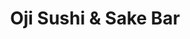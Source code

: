 ---
layout: place
title: "Oji Sushi & Sake Bar"
permalink: /california/pasadena/oji-sushi-sake-bar.html
stateAbbr: CA
stateName: California
cityName: Pasadena
seo:
  name: "Oji Sushi & Sake Bar"
  type: Restaurant
  links: null
description: "Looking for sushi in Pasadena, California? Check out Oji Sushi & Sake Bar for a delightful Japanese dining experience. Enjoy a variety of sushi and other dis..."
place_id: ChIJg-j447zDwoARfEt58udQ7Ec
photos:
  - name: >-
      places/ChIJg-j447zDwoARfEt58udQ7Ec/photos/AeeoHcJXDvrJPBGdsQA_QPyOSSVfM9zjy25ofDDYHvDCF4kR8zCvLtVYSlkOEFuK8bG3-p5o1dmRf2Q2vc2Cf21MbIn_mbgBtH6VpRmfQyg14XZtd_p2f6qBuN_fdCziR2nogUyd-9F3M1i9FOA7wyacOS5RUAQ5THFdeysPw_AtZAsCMGGktk460hQG1ZiZK-L1w3CrHfEzSyU1egFhFiZT1PL4vUpbZPAshwNiO4P5trnJrC-WOMCxsWzahNnBuYS2_Q0OaQfIZaxRYKQFWyzUposrIQDl_3RJAM20AfEoNRHlB7wjDzlSCZGIZXr7idlvVoQ8p-s9H1SpsSXmxSfeXwmYeVAQFV4mN-rBEqJKc7nUrrt5bNVJrjwGPmeMQ71uXhG_GmhiE1pXwZgaMTsU7gwuMFDUyKzsv-wKcpCXyZE45p4
    widthPx: 1536
    heightPx: 2048
    authorAttributions:
      - displayName: PHOEBE CHEN
        uri: https://maps.google.com/maps/contrib/110614406653635487630
        photoUri: >-
          https://lh3.googleusercontent.com/a-/ALV-UjU0yhYBV0zyb9DxHbcsprwIghK6pni03FlfzF7OW5RCq_RlEosBOw=s100-p-k-no-mo
    flagContentUri: >-
      https://www.google.com/local/imagery/report/?cb_client=maps_api_places.places_api&image_key=!1e10!2sCIHM0ogKEICAgIDH3cfu6QE&hl=en-US
    googleMapsUri: >-
      https://www.google.com/maps/place//data=!3m4!1e2!3m2!1sCIHM0ogKEICAgIDH3cfu6QE!2e10!4m2!3m1!1s0x80c2c3bce3f8e883:0x47ec50e7f2794b7c
  - name: >-
      places/ChIJg-j447zDwoARfEt58udQ7Ec/photos/AeeoHcI_YYHAkEFzIf_OY4-bGmkGRMmT2ChDk8O03d-gXcVQDYeWo9fmB2hf9mLk_2Qk15fr8xvfIuEDxtpz6lue9g5aTPF5jUWlPCBkWeTHeRg05LouFnLyYsKDak2jjVWpNO2laVXcV5eexkYFb2-4xF-08iLQ5TgX9wekj06xOZuiRJi-qPNyIbtl-aiiKgG_O6OMfkczxBbRnpI91ryUmF7bEHH9KgnzzD759xkdzAlklg-UHqCZUoVFenZ9ARXQmudfUIPrHDZ9ddjDSHA23btfQJXjsB27wrvv5k79Ikv8eB3KeZ0t7BBfKbuUdsSujQPeCHWIhKWdSgSiyOoPQw1w9ia7wKmMOvakVpXOA-uJ4dziQECXav8V8VKA-Xjm06vbCUKiImv9-eHFhtlFPpIw7cbVvDnWV_nS_CqylFhbBQ
    widthPx: 3024
    heightPx: 4032
    authorAttributions:
      - displayName: Rach P
        uri: https://maps.google.com/maps/contrib/108546690933890177437
        photoUri: >-
          https://lh3.googleusercontent.com/a-/ALV-UjU8kHeb7Dpx7aw2hRHKXbS1HCWPqwwQ5rZAXGkjqVHZadXKBo8B=s100-p-k-no-mo
    flagContentUri: >-
      https://www.google.com/local/imagery/report/?cb_client=maps_api_places.places_api&image_key=!1e10!2sCIHM0ogKEICAgIDfor_fCg&hl=en-US
    googleMapsUri: >-
      https://www.google.com/maps/place//data=!3m4!1e2!3m2!1sCIHM0ogKEICAgIDfor_fCg!2e10!4m2!3m1!1s0x80c2c3bce3f8e883:0x47ec50e7f2794b7c
  - name: >-
      places/ChIJg-j447zDwoARfEt58udQ7Ec/photos/AeeoHcJBERbXtWvQGlRG_HE5v9fdHttKeSppB_VvuFGn0_IKiMYQmJirzK71cNhe8x7bVFB3nw3uY620fZwIUzf8p5AGZudwz9oeZJAkqLbwACip6POhkHL4YY9ENDn6U-fXuLAIAG5y81Opi5H_XF1wcdIc9-gt11-J8tUc1_gSb5CcwOWE8ja-pkOt4ysdUj_lKfg7Jt5_wSiuUdUyKdnr7gTFke5x9iERyRmNnyV9oiqt6PnozWI-O96eHs27ME7yy85neUKRYXKX1qpIQkM-ZvlIq4NIR_qcsW63kSIavZcPF8nXRc69FOYLys_GBFmz7AKoIL8PNYyijQo8L0_axGtCAb39C3aXj9eI3UrXML7dWVyVVlbmKF3MW2ccwRzVtz6MMOyxStf9T3KihuOJ6HY7V9o9YDs2o6hFHpZ5DZdyIowG
    widthPx: 4000
    heightPx: 3000
    authorAttributions:
      - displayName: Presca Lee
        uri: https://maps.google.com/maps/contrib/116412830403476731326
        photoUri: >-
          https://lh3.googleusercontent.com/a/ACg8ocIaPSMZa4WsQSvrtJ8fEzLUiOO0_BvKjafMtS0UYkZ2wyFeSw=s100-p-k-no-mo
    flagContentUri: >-
      https://www.google.com/local/imagery/report/?cb_client=maps_api_places.places_api&image_key=!1e10!2sCIHM0ogKEICAgIDXyrzRtAE&hl=en-US
    googleMapsUri: >-
      https://www.google.com/maps/place//data=!3m4!1e2!3m2!1sCIHM0ogKEICAgIDXyrzRtAE!2e10!4m2!3m1!1s0x80c2c3bce3f8e883:0x47ec50e7f2794b7c
  - name: >-
      places/ChIJg-j447zDwoARfEt58udQ7Ec/photos/AeeoHcKawLHB-_F-TPzp3ILdH75_t3TY4GwcxXEOw3Qcagsf9vp_YT8ETx4VqopANJkGxBxpSowBY8OwO_wHEqZgc931OK2MGM_hlypQqhnkpZshvZ0vRXAeiC20tU1zunXw4EcFZATbh4_DofJdutZmPuD-X71jmVuJ1NkEk-beh2fMamf5I_eD-lnwGTgDuOlnUhsUNzoXncUOgVtl65HzBb55K1bI5SVWdGrbync7tU4vKmomSOMJl7Pgza--YE41Q6YoOg7zPY_GNh2PRi0Gf_QKzNwn5n3YSgMjZwDRW4XSag
    widthPx: 1275
    heightPx: 1755
    authorAttributions:
      - displayName: Oji Sushi & Sake Bar
        uri: https://maps.google.com/maps/contrib/105380015220252004973
        photoUri: >-
          https://lh3.googleusercontent.com/a-/ALV-UjXJQXYNrMkww_bojGXdv5hknMFoOs7VVWKpu9--mTrMIwbM_PY=s100-p-k-no-mo
    flagContentUri: >-
      https://www.google.com/local/imagery/report/?cb_client=maps_api_places.places_api&image_key=!1e10!2sAF1QipMTRs6HxikqkQ_DIr5ibPMg1TAN-b92TNoSN51A&hl=en-US
    googleMapsUri: >-
      https://www.google.com/maps/place//data=!3m4!1e2!3m2!1sAF1QipMTRs6HxikqkQ_DIr5ibPMg1TAN-b92TNoSN51A!2e10!4m2!3m1!1s0x80c2c3bce3f8e883:0x47ec50e7f2794b7c
  - name: >-
      places/ChIJg-j447zDwoARfEt58udQ7Ec/photos/AeeoHcKM0gL8pjRTdXNK9y9UCGGaVOLqZLWcBfmygyGJ4LCSdwjEC8TbeHu6TZx86iw3n3KSVfWjghyU88d2m9_SLvcYqD2xg5zwarK85LEkARGYXfZwdNWPe-SZtcQq6eLBvI-ZDNfWFVizUT8KUX7bDNCHmyDCbvTxytABM34Wg7eYZk8nXGaGD5GbcDLhAAHFfkesNT85TPxLaPCsszYolhwuh8g9QAkP3GZkQ3B3WStTWcW0R9dG9ZiljfkZwKs7ZE05bh6JpJkZ5y2NHjSGIUDa_u257DywcWS5JtkNiBnTiA2_crY2r1HILZKVRQvaNFHa-FHcYNmp0hEWq7vhN6tw0AdZYn5kKuMFNbLdJ81ueMBwoqqEutAq7S0QWBYbR8PfHGWQUW5HZyXrKxVM7Ujhx-zqLaHrz23PE_RKVKRlBg
    widthPx: 4032
    heightPx: 3024
    authorAttributions:
      - displayName: yingxuan ren
        uri: https://maps.google.com/maps/contrib/111681080166949735695
        photoUri: >-
          https://lh3.googleusercontent.com/a/ACg8ocIgpRJvhrXPeKP8NLmGTgy2U77QeQvZdjdq7gIuT2OBx57SdQ=s100-p-k-no-mo
    flagContentUri: >-
      https://www.google.com/local/imagery/report/?cb_client=maps_api_places.places_api&image_key=!1e10!2sCIHM0ogKEICAgICXg4qzPA&hl=en-US
    googleMapsUri: >-
      https://www.google.com/maps/place//data=!3m4!1e2!3m2!1sCIHM0ogKEICAgICXg4qzPA!2e10!4m2!3m1!1s0x80c2c3bce3f8e883:0x47ec50e7f2794b7c
  - name: >-
      places/ChIJg-j447zDwoARfEt58udQ7Ec/photos/AeeoHcLNT0fqMokOYyfE8Qw_29xIYylfWjKsdyF70NIsjqsaSnp1AORzWtWyRQxFKuHg2m3fGbwFm7Cnvbm_Z3ZUYh3X1btO9V__Gi75cbJoxaqd9eBgPPSjMBc3PZz3Jrc6rVbPtuGmaVhwdLngbReFDZY8OWloMc_1_WMrj0YhWWyKbzTeMFZoPldBIi4vhwtcaaQmr4RZOu0rXv6kMhhqY0B08wVPWqkuPki0Mp2TXGfdNuQ-ew-WCitjZDfy8_7vEv9a2oqpgGoxFaNTSZnh5u5R67n6ggOS41q9b6u7-7bS7BtBJbTM-Jr9zF8tgN02eqiNnhDfZ3a5M91FB9j_VQR_wrFhZIKDIY7fUEpjzoBp_0zOGeXjIWdNTbJoX0MdY_cJns63wZ9ykizCNd7qlwWtj9s9YVQTT4RxLKgjCscR0Bcp
    widthPx: 1536
    heightPx: 2048
    authorAttributions:
      - displayName: PHOEBE CHEN
        uri: https://maps.google.com/maps/contrib/110614406653635487630
        photoUri: >-
          https://lh3.googleusercontent.com/a-/ALV-UjU0yhYBV0zyb9DxHbcsprwIghK6pni03FlfzF7OW5RCq_RlEosBOw=s100-p-k-no-mo
    flagContentUri: >-
      https://www.google.com/local/imagery/report/?cb_client=maps_api_places.places_api&image_key=!1e10!2sCIHM0ogKEICAgIDH3fuv2QE&hl=en-US
    googleMapsUri: >-
      https://www.google.com/maps/place//data=!3m4!1e2!3m2!1sCIHM0ogKEICAgIDH3fuv2QE!2e10!4m2!3m1!1s0x80c2c3bce3f8e883:0x47ec50e7f2794b7c
  - name: >-
      places/ChIJg-j447zDwoARfEt58udQ7Ec/photos/AeeoHcJSKv_MT-gLm9kVVkTlQinDFpxQ_POgtDtQrdeIykhraC6VuOH2yE8_6epDdeE9F167CdLiS77AGy5t5Bt-Jvm7OGOUQcKs7cLZct7MiVwnblK6xUUxiLKt5H9lcsQvrQYvbcG7CLMtXLJqebMQJkGdI7ah78AEopUqfdAS6ziOmSoodzypJzBAvwVN7vV-2MwYSHOi8uOgrZtdIIJ-YA3KG43aQRMCURmQyCyubOdup9A2c9QmlCvAicLMeuP2djnux0XqkBlrTQv0cQ4CFcc7hE4FM-0VIN2Hg05VP6hLZfU-fU5fA832xRLbocH_JUflCJXMvN5h9T38kMIpPsAqzACbxVrjpb0Ukto6CGRvq-qboF3RB8Fy6zBmxqXIHafQ0WhZ22fYc7Hw8iWNCuShlyl9vTNlopfflrZUK105qA
    widthPx: 3024
    heightPx: 4032
    authorAttributions:
      - displayName: James M. Tam
        uri: https://maps.google.com/maps/contrib/111699090170295964591
        photoUri: >-
          https://lh3.googleusercontent.com/a/ACg8ocLjdvnVCYlK93IVW1rhTBh_Z8h1SB_FQJsUflul9Cd13E4mNA=s100-p-k-no-mo
    flagContentUri: >-
      https://www.google.com/local/imagery/report/?cb_client=maps_api_places.places_api&image_key=!1e10!2sCIHM0ogKEICAgICcutWueQ&hl=en-US
    googleMapsUri: >-
      https://www.google.com/maps/place//data=!3m4!1e2!3m2!1sCIHM0ogKEICAgICcutWueQ!2e10!4m2!3m1!1s0x80c2c3bce3f8e883:0x47ec50e7f2794b7c
  - name: >-
      places/ChIJg-j447zDwoARfEt58udQ7Ec/photos/AeeoHcJ5dDhUvJx2LqObI11PeF6KjElYH3y1hvGri5LYbhf9yXupHUwXdXGV_Lcfjm1yk-3ipB44HBJhXJHGBiPOYarLSSCEiBQVga39BPkndbjTU-t0RhfIa2JGJePaS3w44iM6XkRNHo_92xoufT63-Z9DS4EJG6XWOTsSoKNMtXtEU3LSW1VCjayTFYzrXGnKunukM-9VDb8-5pZo4g7DN8DB1JHQoHIqRGFC5Ct0gdT8-kd5NX2oDuATEP2AE8hutWgyxRSC_QBTtu006QViwhryy_hcQT-ilcrf3V-EVyWSmcwgAxtsv_OE5dt8cjIxGvuQD3bd-5ilRoKFXdPHzqvME2q7uIp2yLBgerwLhRnBTgEywiojjnfmKyvzjv_8KxaBxZin9ahqBPwfdKmQZQYUIgOW-UCNXntFnG9Ag8Y34qU
    widthPx: 1536
    heightPx: 2048
    authorAttributions:
      - displayName: PHOEBE CHEN
        uri: https://maps.google.com/maps/contrib/110614406653635487630
        photoUri: >-
          https://lh3.googleusercontent.com/a-/ALV-UjU0yhYBV0zyb9DxHbcsprwIghK6pni03FlfzF7OW5RCq_RlEosBOw=s100-p-k-no-mo
    flagContentUri: >-
      https://www.google.com/local/imagery/report/?cb_client=maps_api_places.places_api&image_key=!1e10!2sCIHM0ogKEICAgIDH3ceungE&hl=en-US
    googleMapsUri: >-
      https://www.google.com/maps/place//data=!3m4!1e2!3m2!1sCIHM0ogKEICAgIDH3ceungE!2e10!4m2!3m1!1s0x80c2c3bce3f8e883:0x47ec50e7f2794b7c
  - name: >-
      places/ChIJg-j447zDwoARfEt58udQ7Ec/photos/AeeoHcJBvOclqPXEKImOXun8--bQxIbwh0MDR78t7--5n7IRrFrBQSIbUHLAxEPrSnx5oKPpu9LO36av62Mm6HvuNEjRm2X3B8Zs49HUuyQQ8Jeg6x4mzZcVfYR2fFYRmQfdm8dBSteJNzcjFU-75eFYe7GHSRELgjhKxie192r0c4p4axNcgRPtLYGgJw_NqQnF53z5goWdD9ShBQ-iRVtDKjuD5qmD-iytFPZPLgjWa6ONyZ13juvsPNGzySdAE-qJzXh4Hn3gN4bv2v92900fmrsA5RgqpRNJHTKsNlsGkToVZF6E1eHHfUuXJ_LUSxKpWFcdsrRWyBHMziqOZarFYzzR_lyCTjZTnjnx9ooCKTljXFBmZGPR8NhBV_mAWyc-56A2VFlspqtjNJlQtTBjg6-5LnYn9kRuBs8ufm5A52rjVAd7
    widthPx: 4032
    heightPx: 3024
    authorAttributions:
      - displayName: yingxuan ren
        uri: https://maps.google.com/maps/contrib/111681080166949735695
        photoUri: >-
          https://lh3.googleusercontent.com/a/ACg8ocIgpRJvhrXPeKP8NLmGTgy2U77QeQvZdjdq7gIuT2OBx57SdQ=s100-p-k-no-mo
    flagContentUri: >-
      https://www.google.com/local/imagery/report/?cb_client=maps_api_places.places_api&image_key=!1e10!2sCIHM0ogKEICAgICXg4qz3AE&hl=en-US
    googleMapsUri: >-
      https://www.google.com/maps/place//data=!3m4!1e2!3m2!1sCIHM0ogKEICAgICXg4qz3AE!2e10!4m2!3m1!1s0x80c2c3bce3f8e883:0x47ec50e7f2794b7c
  - name: >-
      places/ChIJg-j447zDwoARfEt58udQ7Ec/photos/AeeoHcKTAwuDWU_2qMZC1qFEJnCeJdjvORFbBVT-JxdNNdz7A1sA003hDpu5AwYNP_XnDVNPkvK1j018cRJfrTRhlCqb6rymqlBYHm49VBSnkH22P3vcKEcVnXtdChjG9xBFyOa3XYYhwSu3qRf3oAUh3JhK9vFa-38pZ95JsqvkUOjQzfDtW6St44352FT8e56T4RdrevYAWaLWS9HpaQWvc30WvYDO4dr_0a7UTSWunxVl9vlBPJi1c3ahJYYPY-gO46aNYALGbA1RB2mNnaDcVkz9mSSRWByaVXH9auZ1CdY2QpYxT9nKs2YchKZHqJgQDdM-NoqyJN0ylQyzzp_GMBOiJhMPviC0B9NnsETRR7DUd-AsTB3hEZvrp7eN9wS80tWYwvsRh800ChH96EEonI0N-4qOIePGPgPMK4GgZ2I
    widthPx: 4032
    heightPx: 3024
    authorAttributions:
      - displayName: Hoa Slezak
        uri: https://maps.google.com/maps/contrib/105714477852195451671
        photoUri: >-
          https://lh3.googleusercontent.com/a-/ALV-UjVoZOzbE-8uzIGK60JSjOGB1JdpCDa1ZG0u0WSCT9NJbKWLBrJj=s100-p-k-no-mo
    flagContentUri: >-
      https://www.google.com/local/imagery/report/?cb_client=maps_api_places.places_api&image_key=!1e10!2sCIHM0ogKEICAgICMiI3hbw&hl=en-US
    googleMapsUri: >-
      https://www.google.com/maps/place//data=!3m4!1e2!3m2!1sCIHM0ogKEICAgICMiI3hbw!2e10!4m2!3m1!1s0x80c2c3bce3f8e883:0x47ec50e7f2794b7c
address: 624 E Colorado Blvd, Pasadena, CA 91101, USA
street: 624 E Colorado Blvd
city: Pasadena
state: CA
zip: '91101'
country: USA
neighborhood: Playhouse Village
latitude: '34.145653'
longitude: '-118.137477'
accessibility_options:
  wheelchairAccessibleParking: true
  wheelchairAccessibleEntrance: true
  wheelchairAccessibleRestroom: true
  wheelchairAccessibleSeating: true
business_status: OPERATIONAL
name: Oji Sushi & Sake Bar
google_maps_links:
  directionsUri: >-
    https://www.google.com/maps/dir//''/data=!4m7!4m6!1m1!4e2!1m2!1m1!1s0x80c2c3bce3f8e883:0x47ec50e7f2794b7c!3e0
  placeUri: https://maps.google.com/?cid=5182606228332301180
  writeAReviewUri: >-
    https://www.google.com/maps/place//data=!4m3!3m2!1s0x80c2c3bce3f8e883:0x47ec50e7f2794b7c!12e1
  reviewsUri: >-
    https://www.google.com/maps/place//data=!4m4!3m3!1s0x80c2c3bce3f8e883:0x47ec50e7f2794b7c!9m1!1b1
  photosUri: >-
    https://www.google.com/maps/place//data=!4m3!3m2!1s0x80c2c3bce3f8e883:0x47ec50e7f2794b7c!10e5
primary_type: Sushi Restaurant
opening_hours:
  regular: null
  current: null
secondary_opening_hours:
  regular:
    weekdayDescriptions: null
    type: null
  current:
    weekdayDescriptions: null
    type: null
phone: null
price_level: null
price_range: null
rating: null
rating_count: 0
website: null
reviews: null
parking_options: null
payment_options: null
allow_dogs: null
curbside_pickup: null
delivery: null
dine_in: null
good_for_children: null
good_for_groups: null
good_for_sports: null
live_music: null
menu_for_children: null
outdoor_seating: null
reservable: null
restroom: null
serves_beer: null
serves_breakfast: null
serves_brunch: null
serves_cocktails: null
serves_coffee: null
serves_dinner: null
serves_dessert: null
serves_lunch: null
serves_vegetarian_food: null
serves_wine: null
takeout: null
summary: null

---